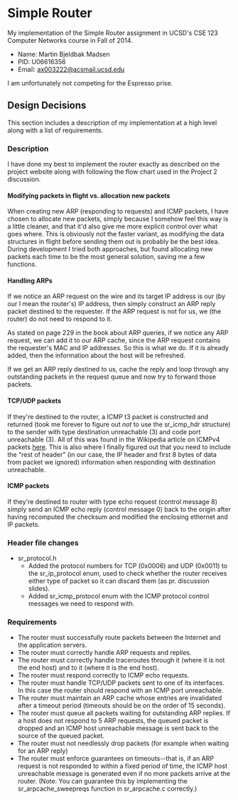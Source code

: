 # Simple Router
My implementation of the Simple Router assignment in UCSD's CSE 123 Computer Networks course in Fall of 2014.

- Name: Martin Bjeldbak Madsen
- PID: U06616356
- Email: <ax003222@acsmail.ucsd.edu>

I am unfortunately not competing for the Espresso prise.

## Design Decisions
This section includes a description of my implementation at a high level along with a list of requirements.

### Description
I have done my best to implement the router exactly as described on the project website along with following the flow chart used in the Project 2 discussion.

#### Modifying packets in flight vs. allocation new packets
When creating new ARP (responding to requests) and ICMP packets, I have chosen to allocate new packets, simply because I somehow feel this way is a little cleaner, and that it'd also give me more explicit control over what goes where. This is obviously not the faster variant, as modifying the data structures in flight before sending them out is probably be the best idea. During development I tried both approaches, but found allocating new packets each time to be the most general solution, saving me a few functions.

#### Handling ARPs
If we notice an ARP request on the wire and its target IP address is our (by our I mean the router's) IP address, then simply construct an ARP reply packet destined to the requester. If the ARP request is not for us, we (the router) do not need to  respond to it.

As stated on page 229 in the book about ARP queries, if we notice any ARP request, we can add it to our ARP cache, since the ARP request contains the requester's MAC and IP addresses. So this is what we do. If it is already added, then the information about the host will be refreshed.

If we get an ARP reply destined to us, cache the reply and loop through any outstanding packets in the request queue and now try to forward those packets.

#### TCP/UDP packets
If they're destined to the router, a ICMP t3 packet is constructed and returned (took me forever to figure out *not* to use the sr_icmp_hdr structure) to the sender with type destination unreachable (3) and code port unreachable (3). All of this was found in the Wikipedia article on ICMPv4 packets [here](http://en.wikipedia.org/wiki/Internet_Control_Message_Protocol#Destination_unreachable). This is also where I finally figured out that you need to include the "rest of header" (in our case, the IP header and first 8 bytes of data from packet we ignored) information when responding with destination unreachable.

#### ICMP packets
If they're destined to router with type echo request (control message 8) simply send an ICMP echo reply (control message 0) back to the origin after having recomputed the checksum and modified the enclosing ethernet and IP packets.

### Header file changes
- sr_protocol.h
    - Added the protocol numbers for TCP (0x0006) and UDP (0x0011) to the sr_ip_protocol enum, used to check whether the router receives either type of packet so it can discard them (as pr. discussion slides).
    - Added sr_icmp_protocol enum with the ICMP protocol control messages we need to respond with.

### Requirements
- The router must successfully route packets between the Internet and the application servers.
- The router must correctly handle ARP requests and replies.
- The router must correctly handle traceroutes through it (where it is not the end host) and to it (where it is the end host).
- The router must respond correctly to ICMP echo requests.
- The router must handle TCP/UDP packets sent to one of its interfaces. In this case the router should respond with an ICMP port unreachable.
- The router must maintain an ARP cache whose entries are invalidated after a timeout period (timeouts should be on the order of 15 seconds).
- The router must queue all packets waiting for outstanding ARP replies. If a host does not respond to 5 ARP requests, the queued packet is dropped and an ICMP host unreachable message is sent back to the source of the queued packet.
- The router must not needlessly drop packets (for example when waiting for an ARP reply)
- The router must enforce guarantees on timeouts--that is, if an ARP request is not responded to within a fixed period of time, the ICMP host unreachable message is generated even if no more packets arrive at the router. (Note: You can guarantee this by implementing the sr_arpcache_sweepreqs function in sr_arpcache.c correctly.)